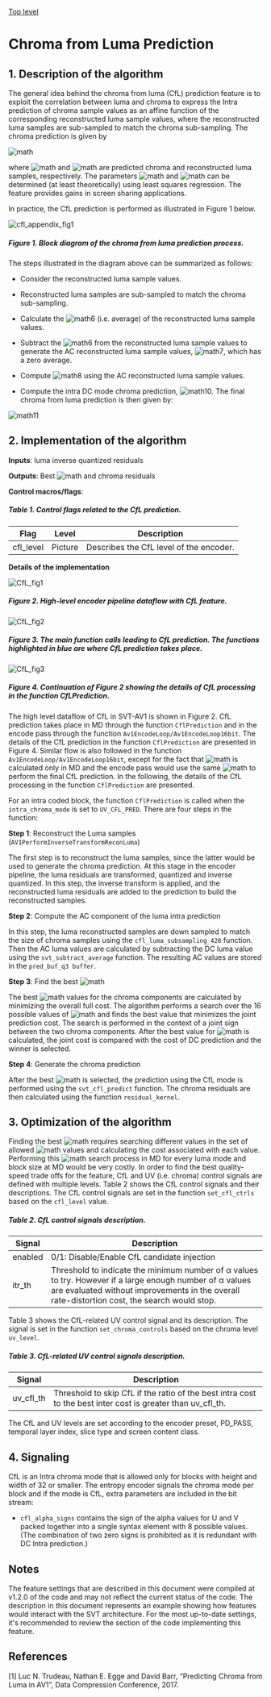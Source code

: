 [Top level](../README.md)

# Chroma from Luma Prediction

## 1. Description of the algorithm

The general idea behind the chroma from luma (CfL) prediction feature is to
exploit the correlation between luma and chroma to express the Intra prediction
of chroma sample values as an affine function of the corresponding
reconstructed luma sample values, where the reconstructed luma samples are
sub-sampled to match the chroma sub-sampling. The chroma prediction is given by

![math](http://latex.codecogs.com/gif.latex?Chroma_{pred}=\alpha*Luma_{recon}+\beta)

where ![math](http://latex.codecogs.com/gif.latex?Chroma_{pred}) and
![math](http://latex.codecogs.com/gif.latex?Luma_{recon}) are predicted chroma
and reconstructed luma samples, respectively. The parameters
![math](http://latex.codecogs.com/gif.latex?\alpha) and
![math](http://latex.codecogs.com/gif.latex?\beta) can be determined (at least
theoretically) using least squares regression. The feature provides gains in
screen sharing applications.

In practice, the CfL prediction is performed as illustrated in Figure 1 below.

![cfl_appendix_fig1](./img/cfl_appendix_fig1.png)

##### Figure 1. Block diagram of the chroma from luma prediction process.

The steps illustrated in the diagram above can be summarized as follows:

  - Consider the reconstructed luma sample values.

  - Reconstructed luma samples are sub-sampled to match the chroma
    sub-sampling.

  - Calculate the ![math6](./img/cfl_appendix_math6.png) (i.e. average) of the
    reconstructed luma sample values.

  - Subtract the ![math6](./img/cfl_appendix_math6.png) from the reconstructed luma
    sample values to generate the AC reconstructed luma sample values,
    ![math7](./img/cfl_appendix_math7.png), which has a zero average.

  - Compute ![math8](./img/cfl_appendix_math8.png) using the
    AC reconstructed luma sample values.

  - Compute the intra DC mode chroma prediction, ![math10](./img/cfl_appendix_math10.png). The final chroma from
    luma prediction is then given by:

![math11](./img/cfl_appendix_math11.png)

## 2. Implementation of the algorithm

**Inputs**: luma inverse quantized residuals

**Outputs**: Best ![math](http://latex.codecogs.com/gif.latex?\alpha) and chroma residuals

**Control macros/flags**:

##### Table 1. Control flags related to the CfL prediction.
| **Flag**          | **Level**     | **Description**                                                                      |
| ----------------- | ------------- | ------------------------------------------------------------------------------------ |
| cfl_level         | Picture       | Describes the CfL level of the encoder.                                              |

**Details of the implementation**

![CfL_fig1](./img/CfL_fig1.png)

##### Figure 2. High-level encoder pipeline dataflow with CfL feature.


![CfL_fig2](./img/CfL_fig2.png)

##### Figure 3. The main function calls leading to CfL prediction. The functions highlighted in blue are where CfL prediction takes place.


![CfL_fig3](./img/CfL_fig3.png)

##### Figure 4. Continuation of Figure 2 showing the details of CfL processing in the function CfLPrediction.

The high level dataflow of CfL in SVT-AV1 is shown in Figure 2. CfL prediction takes place in MD through the function ```CflPrediction```
and in the encode pass through the function ```Av1EncodeLoop/Av1EncodeLoop16bit```. The details of the CfL prediction in the function ```CflPrediction``` are presented in Figure 4.
Similar flow is also followed in the function ```Av1EncodeLoop/Av1EncodeLoop16bit```, except for the fact that ![math](http://latex.codecogs.com/gif.latex?\alpha)
is calculated only in MD and the encode pass would use the same ![math](http://latex.codecogs.com/gif.latex?\alpha)
to perform the final CfL prediction. In the following, the details of the CfL processing in the function ```CflPrediction``` are presented.

For an intra coded block, the function ```CflPrediction``` is called when the ```intra_chroma_mode``` is set to ```UV_CFL_PRED```. There are four steps in the function:

**Step 1**: Reconstruct the Luma samples (```AV1PerformInverseTransformReconLuma```)

The first step is to reconstruct the luma samples, since the latter would be
used to generate the chroma prediction. At this stage in the encoder pipeline,
the luma residuals are transformed, quantized and inverse quantized. In this
step, the inverse transform is applied, and the reconstructed luma residuals
are added to the prediction to build the reconstructed samples.

**Step 2**: Compute the AC component of the luma intra prediction

In this step, the luma reconstructed samples are down sampled to match
the size of chroma samples using the ``` cfl_luma_subsampling_420 ```
function. Then the AC luma values are calculated by subtracting the DC luma
value using the ```svt_subtract_average``` function. The resulting AC values are stored
in the ```pred_buf_q3 buffer```.

**Step 3**: Find the best ![math](http://latex.codecogs.com/gif.latex?\alpha)

The best ![math](http://latex.codecogs.com/gif.latex?\alpha) values for the chroma components are calculated by
minimizing the overall full cost. The algorithm performs a search over the 16 possible
values of ![math](http://latex.codecogs.com/gif.latex?\alpha) and finds the best value that minimizes the joint prediction cost.
The search is performed in the context of a joint sign between the two chroma components.
After the best value for ![math](http://latex.codecogs.com/gif.latex?\alpha) is calculated, the joint cost is compared with the cost of DC prediction and the winner is selected.


**Step 4**: Generate the chroma prediction

After the best ![math](http://latex.codecogs.com/gif.latex?\alpha) is selected, the prediction using the
CfL mode is performed using the ```svt_cfl_predict``` function. The chroma
residuals are then calculated using the function ```residual_kernel```.

## 3. Optimization of the algorithm

Finding the best ![math](http://latex.codecogs.com/gif.latex?\alpha) requires searching different
values in the set of allowed ![math](http://latex.codecogs.com/gif.latex?\alpha) values and calculating the cost
associated with each value. Performing this ![math](http://latex.codecogs.com/gif.latex?\alpha) search
process in MD for every luma mode and block size
at MD would be very costly. In order to find the best quality-speed
trade offs for the feature, CfL and UV (i.e. chroma) control signals are defined with multiple levels.
Table 2 shows the CfL control signals and their descriptions.
The CfL control signals are set in the function ```set_cfl_ctrls``` based on the ```cfl_level``` value.

##### Table 2. CfL control signals description.

| **Signal**        | **Description**                                                                                                                                                                                           |
| ----------------- | --------------------------------------------------------------------------------------------------------------------------------------------------------------------------------------------------------- |
| enabled           | 0/1: Disable/Enable CfL candidate injection                                                                                                                                                               |
| itr_th            | Threshold to indicate the minimum number of α values to try. However if a large enough number of α values are evaluated without improvements in the overall rate-distortion cost, the search would stop.  |

Table 3 shows the CfL-related UV control signal and its description. The signal is set in the function ```set_chroma_controls``` based on the chroma level ```uv_level```.

##### Table 3. CfL-related UV control signals description.

| **Signal**        | **Description**                                                                                                       |
| ----------------- | ------------------------------------------------------------------------------------------------------------          |
| uv_cfl_th         | Threshold to skip CfL if the ratio of the best intra cost to the best inter cost is greater than uv_cfl_th.           |

The CfL and UV levels are set according to the encoder preset, PD_PASS, temporal layer index, slice type and screen content class.

## 4. Signaling

CfL is an Intra chroma mode that is allowed only for blocks with height and width of 32 or smaller.
The entropy encoder signals the chroma mode per block and if the mode is CfL,
extra parameters are included in the bit stream:

  - ```cfl_alpha_signs``` contains the sign of the alpha values for U and
    V packed together into a single syntax element with 8 possible
    values. (The combination of two zero signs is prohibited as it is
    redundant with DC Intra prediction.)

## Notes

The feature settings that are described in this document were compiled at
v1.2.0 of the code and may not reflect the current status of the code. The
description in this document represents an example showing how features would
interact with the SVT architecture. For the most up-to-date settings, it's
recommended to review the section of the code implementing this feature.

## References

[1] Luc N. Trudeau, Nathan E. Egge and David Barr,
“Predicting Chroma from Luma in AV1”, Data Compression Conference, 2017.
